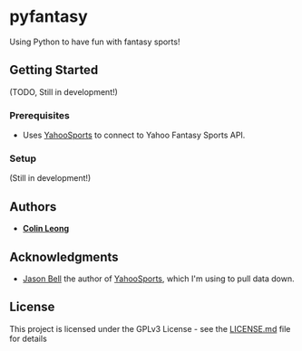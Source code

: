 # pyfantasy

Using Python to have fun with fantasy sports!


## Getting Started
(TODO, Still in development!)

### Prerequisites
* Uses [YahooSports](https://github.com/thorrr/YahooSports) to connect to Yahoo Fantasy Sports API. 

### Setup 
(Still in development!)

## Authors

* **[Colin Leong]((https://github.com/cdleong))**  

## Acknowledgments
* [Jason Bell](https://github.com/thorrr) the author of [YahooSports](https://github.com/thorrr/YahooSports), which I'm using to pull data down.

## License

This project is licensed under the GPLv3 License - see the [LICENSE.md](LICENSE.md) file for details


